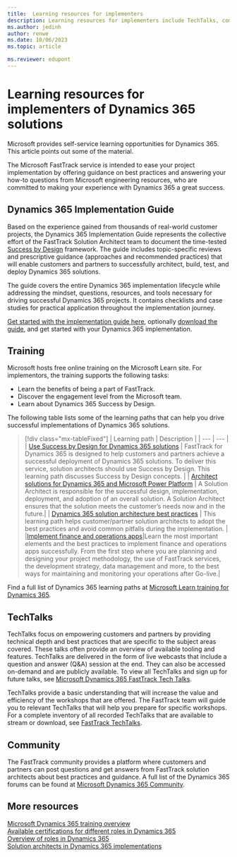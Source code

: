 ```yaml
---
title:  Learning resources for implementers
description: Learning resources for implementers include TechTalks, community forums, and free learning paths on Microsoft Learn.
ms.author: jedinh
author: renwe
ms.date: 10/06/2023
ms.topic: article

ms.reviewer: edupont
---
```


# Learning resources for implementers of Dynamics 365 solutions

Microsoft provides self-service learning opportunities for Dynamics 365. This article points out some of the material.

The Microsoft FastTrack service is intended to ease your project implementation by offering guidance on best practices and answering your how-to questions from Microsoft engineering resources, who are committed to making your experience with Dynamics 365 a great success.  

## Dynamics 365 Implementation Guide

Based on the experience gained from thousands of real-world customer projects, the Dynamics 365 Implementation Guide represents the collective effort of the FastTrack Solution Architect team to document the time-tested [Success by Design](../implementation-guide/success-by-design.md) framework. The guide includes topic-specific reviews and prescriptive guidance (approaches and recommended practices) that will enable customers and partners to successfully architect, build, test, and deploy Dynamics 365 solutions.

The guide covers the entire Dynamics 365 implementation lifecycle while addressing the mindset, questions, resources, and tools necessary for driving successful Dynamics 365 projects. It contains checklists and case studies for practical application throughout the implementation journey.

[Get started with the implementation guide here](../implementation-guide/overview.md), optionally [download the guide](https://aka.ms/D365ImplementationGuide), and get started with your Dynamics 365 implementation.

## Training

Microsoft hosts free online training on the Microsoft Learn site. For implementors, the training supports the following tasks:

* Learn the benefits of being a part of FastTrack.
* Discover the engagement level from the Microsoft team.
* Learn about Dynamics 365 Success by Design.

The following table lists some of the learning paths that can help you drive successful implementations of Dynamics 365 solutions.

> [!div class="mx-tableFixed"]
> | Learning path     | Description      |
> |  ---    | ---      |
> |  [Use Success by Design for Dynamics 365 solutions](/training/paths/use-success-design/?ns-enrollment-type=learningpath&ns-enrollment-id=learn-dynamics.use-success-design) | FastTrack for Dynamics 365 is designed to help customers and partners achieve a successful deployment of Dynamics 365 solutions. To deliver this service, solution architects should use Success by Design. This learning path discusses Success by Design concepts. |
> |  [Architect solutions for Dynamics 365 and Microsoft Power Platform](/training/paths/become-solution-architect/)    |   A Solution Architect is responsible for the successful design, implementation, deployment, and adoption of an overall solution. A Solution Architect ensures that the solution meets the customer’s needs now and in the future.|
> | [Dynamics 365 solution architecture best practices](/training/paths/dynamics-365-solution-architecture-best-practices/)     |  This learning path helps customer/partner solution architects to adopt the best practices and avoid common pitfalls during the implementation.  |
> |[Implement finance and operations apps](/training/paths/implement-finance-operations/)|Learn the most important elements and the best practices to implement finance and operations apps successfully. From the first step where you are planning and designing your project methodology, the use of FastTrack services, the development strategy, data management and more, to the best ways for maintaining and monitoring your operations after Go-live.|  

Find a full list of Dynamics 365 learning paths at [Microsoft Learn training for Dynamics 365](/training/dynamics365/).

## TechTalks

TechTalks focus on empowering customers and partners by providing technical depth and best practices that are specific to the subject areas covered. These talks often provide an overview of available tooling and features. TechTalks are delivered in the form of live webcasts that include a question and answer (Q&A) session at the end. They can also be accessed on-demand and are publicly available. To view all TechTalks and sign up for future talks, see [Microsoft Dynamics 365 FastTrack Tech Talks](https://community.dynamics.com/blogs/?blogid=e624b369-bfb9-4c57-8f1b-b3656ac91f5a).

TechTalks provide a basic understanding that will increase the value and efficiency of the workshops that are offered. The FastTrack team will guide you to relevant TechTalks that will help you prepare for specific workshops. For a complete inventory of all recorded TechTalks that are available to stream or download, see [FastTrack TechTalks](https://community.dynamics.com/blogs/?blogid=e624b369-bfb9-4c57-8f1b-b3656ac91f5a).

<!--* [Dynamics 365 Customer Service, Field Service, Marketing and Sales TechTalks](https://community.dynamics.com/365/b/techtalks?tagsToFilter=Customer%20Engagement)
* [Dynamics 365 Commerce, Finance, Project Operations, and Supply Chain Management TechTalks](https://community.dynamics.com/365/b/techtalks?c=Finance%20and%20Operations)-->

## Community

The FastTrack community provides a platform where customers and partners can post questions and get answers from FastTrack solution architects about best practices and guidance. A full list of the Dynamics 365 forums can be found at [Microsoft Dynamics 365 Community](https://community.dynamics.com/).

## More resources

[Microsoft Dynamics 365 training overview](/dynamics365/get-started/training/index)  
[Available certifications for different roles in Dynamics 365](../roles/certifications.md)  
[Overview of roles in Dynamics 365](../roles/overview.md)  
[Solution architects in Dynamics 365 implementations](../roles/solution-architect.md)  
